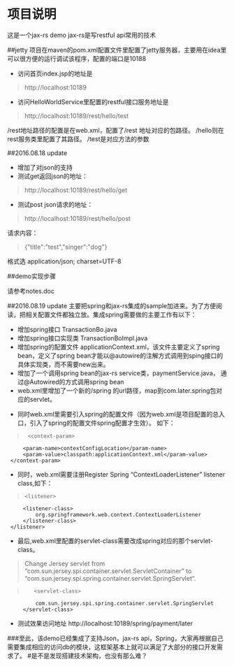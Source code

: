 # 项目说明
这是一个jax-rs demo
jax-rs是写restful api常用的技术 

##jetty
项目在maven的pom.xml配置文件里配置了jetty服务器，主要用在idea里可以很方便的运行调试该程序，配置的端口是10188

* 访问首页index.jsp的地址是 
>http://localhost:10189

* 访问HelloWorldService里配置的restful接口服务地址是 
>http://localhost:10189/rest/hello/test

/rest地址路径的配置是在web.xml，配置了/rest 地址对应的包路径。 /hello则在rest服务类里配置了其路径。 /test是对应方法的参数

##2016.08.18 update

* 增加了对json的支持
* 测试get返回json的地址： 
>http://localhost:10189/rest/hello/get

* 测试post json请求的地址： 
>http://localhost:10189/rest/hello/post

  请求内容： 
>{"title":"test","singer":"dog"} 
  
  格式选 application/json; charset=UTF-8
  
##demo实现步骤

请参考notes.doc

##2016.08.19 update
主要把spring和jax-rs集成的sample加进来。为了方便阅读，把相关配置文件都独立放。集成spring需要做的主要工作有以下：

* 增加spring接口 TransactionBo.java
* 增加spring接口实现类 TransactionBoImpl.java
* 增加spring的配置文件 applicationContext.xml，该文件主要定义了spring bean，定义了spring bean才能以@autowire的注解方式调用到sping接口的具体实现类，而不需要new出来。
* 增加了一个调用spring bean的jax-rs service类，paymentService.java， 通过@Autowired的方式调用spring bean
* web.xml里增加了一个新的/spring 的url路径，map到com.later.spring包对应的servlet。

- 同时web.xml里需要引入spring的配置文件（因为web.xml是项目配置的总入口，引入了spring的配置文件spring配置才生效）。
如下：
>      <context-param>
         <param-name>contextConfigLocation</param-name>
         <param-value>classpath:applicationContext.xml</param-value>
     </context-param>
 
- 同时，web.xml需要注册Register Spring “ContextLoaderListener” listener class,如下：
>     <listener>
         <listener-class>
             org.springframework.web.context.ContextLoaderListener
         </listener-class>
     </listener>
     
- 最后,web.xml里配置的servlet-class需要改成spring对应的那个servlet-class。
>Change Jersey servlet from “com.sun.jersey.spi.container.servlet.ServletContainer” to “com.sun.jersey.spi.spring.container.servlet.SpringServlet“.

>        <servlet-class>
             com.sun.jersey.spi.spring.container.servlet.SpringServlet
         </servlet-class>
         
* 测试效果访问地址 http://localhost:10189/spring/payment/later

###至此，该demo已经集成了支持Json，jax-rs api，Spring，大家再根据自己需要集成相应的访问db的模块，这框架基本上就可以满足了大部分的接口开发需求了。
#是不是发现搭建技术架构，也没有那么难？